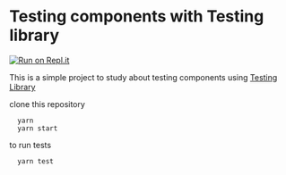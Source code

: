 # Testing components with Testing library

[![Run on Repl.it](https://repl.it/badge/github/ViniciusLagoGehrke/dragon-ball-manager)](https://repl.it/github/ViniciusLagoGehrke/dragon-ball-manager)

This is a simple project to study about testing components using [Testing Library](https://testing-library.com/)


clone this repository

```
  yarn
  yarn start
```

to run tests
```
  yarn test
```
